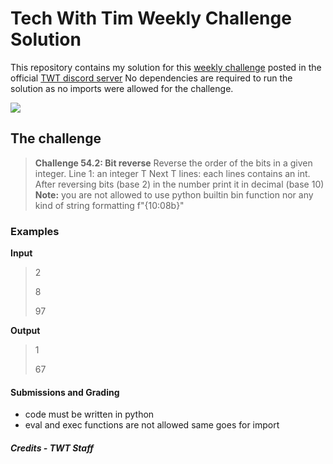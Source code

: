 # Tech With Tim Weekly Challenge Solution

This repository contains my solution for this [weekly challenge](https://discord.com/channels/501090983539245061/680851798340272141/844245142549823508) posted in the official [TWT discord server](https://discord.gg/wpYbZFKhkU)
No dependencies are required to run the solution as no imports were allowed for the challenge.

![](https://media.discordapp.net/attachments/731170570762190849/846108076348407828/IMG_20210524_010107.jpg?width=955&height=452)

## The challenge
> **Challenge 54.2: Bit reverse**
> Reverse the order of the bits in a given integer.
> Line 1: an integer T
> Next T lines: each lines contains an int. After reversing bits (base 2) in the number print it in decimal (base 10)
> **Note:** you are not allowed to use python builtin bin function nor any kind of string formatting f"{10:08b}"

### Examples
**Input**
> 2
> 
> 8
> 
> 97

**Output** 
> 1
> 
> 67

#### Submissions and Grading 
- code must be written in python
- eval and exec functions are not allowed same goes for import

##### Credits - TWT Staff
